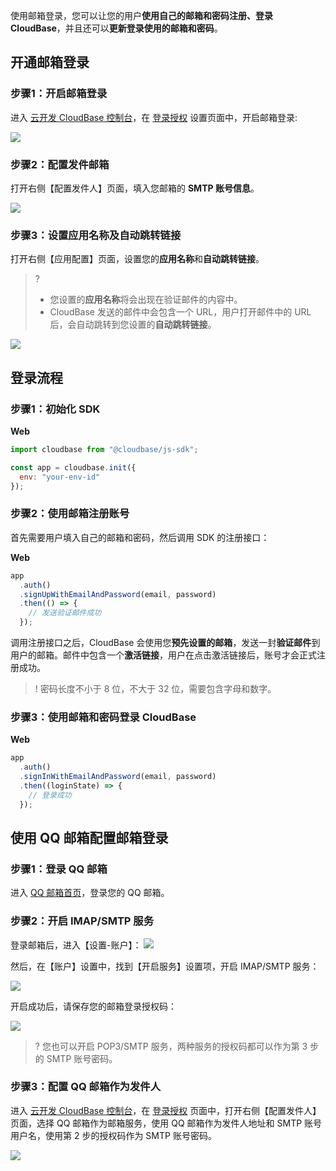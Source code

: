 使用邮箱登录，您可以让您的用户**使用自己的邮箱和密码注册、登录 CloudBase**，并且还可以**更新登录使用的邮箱和密码**。

## 开通邮箱登录

### 步骤1：开启邮箱登录

进入 [云开发 CloudBase 控制台](https://console.cloud.tencent.com/tcb/env/index)，在 [登录授权](https://console.cloud.tencent.com/tcb/env/login) 设置页面中，开启邮箱登录:

![](https://main.qcloudimg.com/raw/8fa15115bce561b9a17cf188e4802565.png)

### 步骤2：配置发件邮箱

打开右侧【配置发件人】页面，填入您邮箱的 **SMTP 账号信息**。

![](https://main.qcloudimg.com/raw/d2dc0f0a3ae35169d1da4623f95b361b.png)

### 步骤3：设置应用名称及自动跳转链接

打开右侧【应用配置】页面，设置您的**应用名称**和**自动跳转链接**。

>? 
> - 您设置的**应用名称**将会出现在验证邮件的内容中。
> - CloudBase 发送的邮件中会包含一个 URL，用户打开邮件中的 URL 后，会自动跳转到您设置的**自动跳转链接**。

![](https://main.qcloudimg.com/raw/9a959e873b751455de27e3a517cafb20.png)

## 登录流程

### 步骤1：初始化 SDK

**Web**

```js
import cloudbase from "@cloudbase/js-sdk";

const app = cloudbase.init({
  env: "your-env-id"
});
```

### 步骤2：使用邮箱注册账号

首先需要用户填入自己的邮箱和密码，然后调用 SDK 的注册接口：

**Web**

```js
app
  .auth()
  .signUpWithEmailAndPassword(email, password)
  .then(() => {
    // 发送验证邮件成功
  });
```

调用注册接口之后，CloudBase 会使用您**预先设置的邮箱**，发送一封**验证邮件**到用户的邮箱。邮件中包含一个**激活链接**，用户在点击激活链接后，账号才会正式注册成功。

>! 密码长度不小于 8 位，不大于 32 位，需要包含字母和数字。

### 步骤3：使用邮箱和密码登录 CloudBase

**Web**

```js
app
  .auth()
  .signInWithEmailAndPassword(email, password)
  .then((loginState) => {
    // 登录成功
  });
```

## 使用 QQ 邮箱配置邮箱登录

### 步骤1：登录 QQ 邮箱

进入 [QQ 邮箱首页](https://mail.qq.com/)，登录您的 QQ 邮箱。

### 步骤2：开启 IMAP/SMTP 服务

登录邮箱后，进入【设置-账户】：
![](https://main.qcloudimg.com/raw/56006c0c6971c11142379eda62564f82.png)

然后，在【账户】设置中，找到【开启服务】设置项，开启 IMAP/SMTP 服务：

![](https://main.qcloudimg.com/raw/dbf325fbdc0d776e6ca451248cc3aaf4/%E9%82%AE%E7%AE%B1%E7%99%BB%E5%BD%95-2.2.png)

开启成功后，请保存您的邮箱登录授权码：

![](https://main.qcloudimg.com/raw/29b26a35a4303f7014de7de6aa554f2e/%E9%82%AE%E7%AE%B1%E7%99%BB%E5%BD%952-3.png)

>? 您也可以开启 POP3/SMTP 服务，两种服务的授权码都可以作为第 3 步的 SMTP 账号密码。

### 步骤3：配置 QQ 邮箱作为发件人

进入 [云开发 CloudBase 控制台](https://console.cloud.tencent.com/tcb/env/index)，在 [登录授权](https://console.cloud.tencent.com/tcb/env/login) 页面中，打开右侧【配置发件人】页面，选择 QQ 邮箱作为邮箱服务，使用 QQ 邮箱作为发件人地址和 SMTP 账号用户名，使用第 2 步的授权码作为 SMTP 账号密码。

![](https://main.qcloudimg.com/raw/b8652c581c50ccade3aeaddf87510b70.png)
